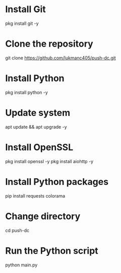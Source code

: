 # Install Git
pkg install git -y

# Clone the repository
git clone https://github.com/lukmanc405/push-dc.git

# Install Python
pkg install python -y

# Update system
apt update && apt upgrade -y

# Install OpenSSL
pkg install openssl -y
pkg install aiohttp -y

# Install Python packages
pip install requests colorama

# Change directory
cd push-dc

# Run the Python script
python main.py
